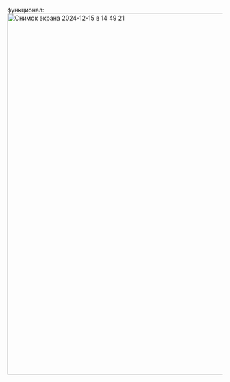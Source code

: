 функционал: 
<img width="843" alt="Снимок экрана 2024-12-15 в 14 49 21" src="https://github.com/user-attachments/assets/9ddf902c-62ff-4bd6-ba45-d8a6aedd4aff" />
